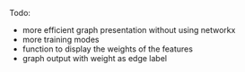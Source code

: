 Todo:
- more efficient graph presentation without using networkx
- more training modes
- function to display the weights of the features
- graph output with weight as edge label
